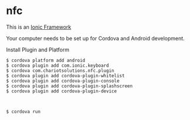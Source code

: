 # nfc

This is an [Ionic Framework](http://ionicframework.com/)

Your computer needs to be set up for Cordova and Android development.
    
Install Plugin and Platform

    $ cordova platform add android
    $ cordova plugin add com.ionic.keyboard
    $ cordova com.chariotsolutions.nfc.plugin
    $ cordova plugin add cordova-plugin-whitelist
    $ cordova plugin add cordova-plugin-console
    $ cordova plugin add cordova-plugin-splashscreen
    $ cordova plugin add cordova-plugin-device
    
    

    $ cordova run 
    


